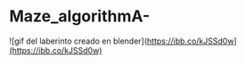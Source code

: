 # Maze_algorithmA-

![gif del laberinto creado en blender](https://ibb.co/kJSSd0w](https://ibb.co/kJSSd0w)
